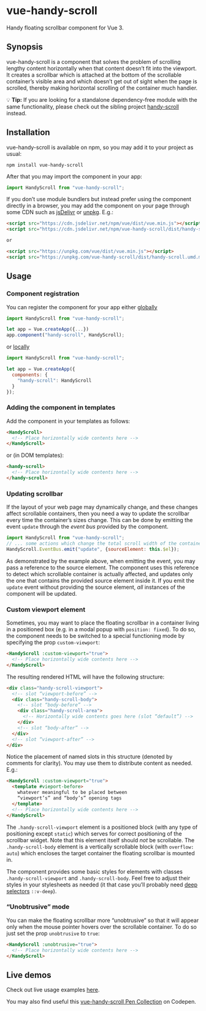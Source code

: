 # vue-handy-scroll

Handy floating scrollbar component for Vue 3.

## Synopsis

vue-handy-scroll is a component that solves the problem of scrolling lengthy content horizontally when that content doesn’t fit into the viewport. It creates a scrollbar which is attached at the bottom of the scrollable container’s visible area and which doesn’t get out of sight when the page is scrolled, thereby making horizontal scrolling of the container much handier.

:bulb: **Tip:** If you are looking for a standalone dependency-free module with the same functionality, please check out the sibling project [handy-scroll](https://github.com/Amphiluke/handy-scroll) instead.

## Installation

vue-handy-scroll is available on npm, so you may add it to your project as usual:

```
npm install vue-handy-scroll
```

After that you may import the component in your app:

```javascript
import HandyScroll from "vue-handy-scroll";
```

If you don’t use module bundlers but instead prefer using the component directly in a browser, you may add the component on your page through some CDN such as [jsDelivr](https://www.jsdelivr.com/features) or [unpkg](https://unpkg.com/). E.g.:
```html
<script src="https://cdn.jsdelivr.net/npm/vue/dist/vue.min.js"></script>
<script src="https://cdn.jsdelivr.net/npm/vue-handy-scroll/dist/handy-scroll.umd.min.js"></script>

or

<script src="https://unpkg.com/vue/dist/vue.min.js"></script>
<script src="https://unpkg.com/vue-handy-scroll/dist/handy-scroll.umd.min.js"></script>
```

## Usage

### Component registration

You can register the component for your app either [globally](https://v3.vuejs.org/guide/component-registration.html#global-registration)

```javascript
import HandyScroll from "vue-handy-scroll";

let app = Vue.createApp({...})
app.component("handy-scroll", HandyScroll);
```

or [locally](https://v3.vuejs.org/guide/component-registration.html#local-registration)

```javascript
import HandyScroll from "vue-handy-scroll";

let app = Vue.createApp({
  components: {
    "handy-scroll": HandyScroll
  }
});
```

### Adding the component in templates

Add the component in your templates as follows:

```html
<HandyScroll>
  <!-- Place horizontally wide contents here -->
</HandyScroll>
```

or (in DOM templates):

```html
<handy-scroll>
  <!-- Place horizontally wide contents here -->
</handy-scroll>
```

### Updating scrollbar

If the layout of your web page may dynamically change, and these changes affect scrollable containers, then you need a way to update the scrollbar every time the container’s sizes change. This can be done by emitting the event `update` through the _event bus_ provided by the component.

```javascript
import HandyScroll from "vue-handy-scroll";
// ... some actions which change the total scroll width of the container ...
HandyScroll.EventBus.emit("update", {sourceElement: this.$el});
```

As demonstrated by the example above, when emitting the event, you may pass a reference to the source element. The component uses this reference to detect which scrollable container is actually affected, and updates only the one that contains the provided source element inside it. If you emit the `update` event without providing the source element, _all_ instances of the component will be updated.

### Custom viewport element

Sometimes, you may want to place the floating scrollbar in a container living in a positioned box (e.g. in a modal popup with `position: fixed`). To do so, the component needs to be switched to a special functioning mode by specifying the prop `custom-viewport`:

```html
<HandyScroll :custom-viewport="true">
  <!-- Place horizontally wide contents here -->
</HandyScroll>
```

The resulting rendered HTML will have the following structure:

```html
<div class="handy-scroll-viewport">
  <!-- slot “viewport-before” -->
  <div class="handy-scroll-body">
    <!-- slot “body-before” -->
    <div class="handy-scroll-area">
      <!-- Horizontally wide contents goes here (slot “default”) -->
    </div>
    <!-- slot “body-after” -->
  </div>
  <!-- slot “viewport-after” -->
</div>
```

Notice the placement of named slots in this structure (denoted by comments for clarity). You may use them to distribute content as needed. E.g.:

```html
<HandyScroll :custom-viewport="true">
  <template #vieport-before>
    whatever meaningful to be placed between
    “viewport’s” and “body’s” opening tags
  </template>
  <!-- Place horizontally wide contents here -->
</HandyScroll>
```

The `.handy-scroll-viewport` element is a positioned block (with any type of positioning except `static`) which serves for correct positioning of the scrollbar widget. Note that this element itself should _not_ be scrollable. The `.handy-scroll-body` element is a vertically scrollable block (with `overflow: auto`) which encloses the target container the floating scrollbar is mounted in.

The component provides some basic styles for elements with classes `.handy-scroll-viewport` and `.handy-scroll-body`. Feel free to adjust their styles in your stylesheets as needed (it that case you’ll probably need [deep selectors](https://vue-loader.vuejs.org/guide/scoped-css.html#deep-selectors) `::v-deep`).

### “Unobtrusive” mode

You can make the floating scrollbar more “unobtrusive” so that it will appear only when the mouse pointer hovers over the scrollable container. To do so just set the prop `unobtrusive` to `true`:

```html
<HandyScroll :unobtrusive="true">
  <!-- Place horizontally wide contents here -->
</HandyScroll>
```

## Live demos

Check out live usage examples [here](https://amphiluke.github.io/vue-handy-scroll/dist/).

You may also find useful this [vue-handy-scroll Pen Collection](https://codepen.io/collection/naLgyg/?grid_type=list) on Codepen.
